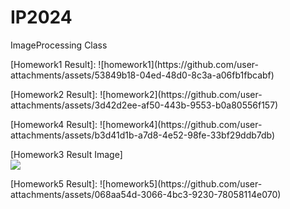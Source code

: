 # IP2024
ImageProcessing Class

<p>[Homework1 Result]: ![homework1](https://github.com/user-attachments/assets/53849b18-04ed-48d0-8c3a-a06fb1fbcabf)</p>

<p>[Homework2 Result]: ![homework2](https://github.com/user-attachments/assets/3d42d2ee-af50-443b-9553-b0a80556f157)</p>

<p>[Homework4 Result]: ![homework4](https://github.com/user-attachments/assets/b3d41d1b-a7d8-4e52-98fe-33bf29ddb7db)</p>

<p>
  [Homework3 Result Image]
  <br/>
  <img src="https://github.com/user-attachments/assets/41f9099f-f6c8-4047-a260-66f4a494cd46" />
</p>

<p>[Homework5 Result]: ![homework5](https://github.com/user-attachments/assets/068aa54d-3066-4bc3-9230-78058114e070)</p>
